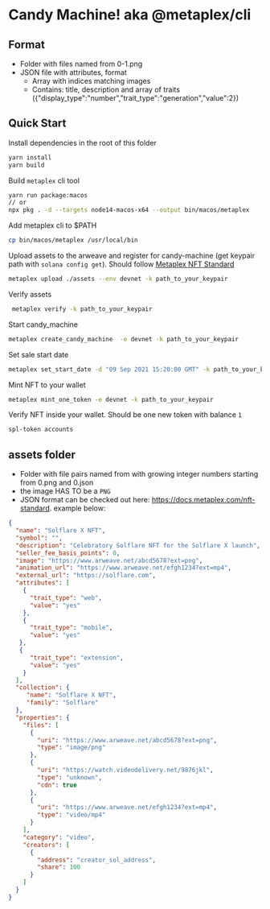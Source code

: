 
# Candy Machine! aka @metaplex/cli
## Format

* Folder with files named from 0-1.png
* JSON file with attributes, format
    - Array with indices matching images
    - Contains: title, description and array of traits ({"display_type":"number","trait_type":"generation","value":2})


## Quick Start

Install dependencies in the root of this folder

```bash
yarn install
yarn build
```

Build `metaplex` cli tool

```bash
yarn run package:macos
// or
npx pkg . -d --targets node14-macos-x64 --output bin/macos/metaplex
```

Add metaplex cli to $PATH

```bash
cp bin/macos/metaplex /usr/local/bin
```

Upload assets to the arweave and register for candy-machine (get keypair path with `solana config get`). Should follow [Metaplex NFT Standard](https://docs.metaplex.com/nft-standard)

```bash
metaplex upload ./assets --env devnet -k path_to_your_keypair
```

Verify assets

```bash
 metaplex verify -k path_to_your_keypair
```

Start candy_machine

```bash
metaplex create_candy_machine  -e devnet -k path_to_your_keypair
```
Set sale start date

```bash
metaplex set_start_date -d "09 Sep 2021 15:20:00 GMT" -k path_to_your_keypair
```

Mint NFT to your wallet
```bash
metaplex mint_one_token -e devnet -k path_to_your_keypair
```

Verify NFT inside your wallet. Should be one new token with balance `1`
```bash
spl-token accounts
```


## assets folder
* Folder with file pairs named from with growing integer numbers starting from  0.png and 0.json
* the image HAS TO be a `PNG`
* JSON format can be checked out here: https://docs.metaplex.com/nft-standard. example below:
```json
{
  "name": "Solflare X NFT",
  "symbol": "",
  "description": "Celebratory Solflare NFT for the Solflare X launch",
  "seller_fee_basis_points": 0,
  "image": "https://www.arweave.net/abcd5678?ext=png",
  "animation_url": "https://www.arweave.net/efgh1234?ext=mp4",
  "external_url": "https://solflare.com",
  "attributes": [
    {
      "trait_type": "web",
      "value": "yes"
    },
    {
      "trait_type": "mobile",
      "value": "yes"
   },
   {
      "trait_type": "extension",
      "value": "yes"
    }
  ],
  "collection": {
     "name": "Solflare X NFT",
     "family": "Solflare"
  },
  "properties": {
    "files": [
      {
        "uri": "https://www.arweave.net/abcd5678?ext=png",
        "type": "image/png"
      },
      {
        "uri": "https://watch.videodelivery.net/9876jkl",
        "type": "unknown",
        "cdn": true
      },
      {
        "uri": "https://www.arweave.net/efgh1234?ext=mp4",
        "type": "video/mp4"
      }
    ],
    "category": "video",
    "creators": [
      {
        "address": "creator_sol_address",
        "share": 100
      }
    ]
  }
}
